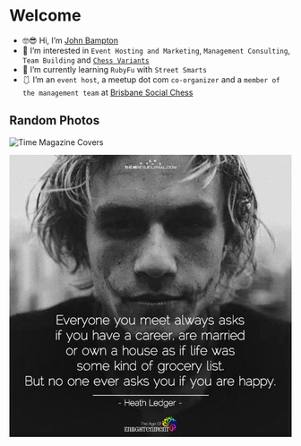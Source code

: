 # Welcome

- 🤓😎 Hi, I’m [John Bampton](https://github.com/jbampton)
- 💼 I’m interested in `Event Hosting and Marketing`, `Management Consulting`, `Team Building` and [`Chess Variants`](https://en.wikipedia.org/wiki/List_of_chess_variants)
- 💎 I’m currently learning `RubyFu` with `Street Smarts`
- 🩱 I’m an `event host`, a meetup dot com `co-organizer` and a `member of the management team` at [Brisbane Social Chess](https://github.com/brisbanesocialchess)

## Random Photos

![Time Magazine Covers](images/time-covers.jpg)

![Heath Ledger](images/heath-ledger.jpg)
